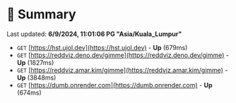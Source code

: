 # 📖 Summary
Last updated: **6/9/2024, 11:01:06 PG "Asia/Kuala_Lumpur"**

- `GET` [https://hst.ujol.dev](https://hst.ujol.dev) - **Up** (679ms)
- `GET` [https://reddviz.deno.dev/gimme](https://reddviz.deno.dev/gimme) - **Up** (1827ms)
- `GET` [https://reddviz.amar.kim/gimme](https://reddviz.amar.kim/gimme) - **Up** (3848ms)
- `GET` [https://dumb.onrender.com](https://dumb.onrender.com) - **Up** (674ms)
